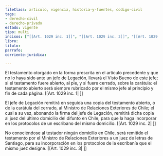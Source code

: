 ```yaml
---
fileClass: articulo, vigencia, historia-y-fuentes, codigo-civil
tags:
- derecho-civil
- derecho-privado
estado: vigente
tipo: multi
incisos: ["[[Art. 1029 inc. 1]]", "[[Art. 1029 inc. 3]]", "[[Art. 1029 inc. 2]]"]
libro:
titulo:
parrafo:
corriente-juridica:

---
```

El testamento otorgado en la forma prescrita en el artículo precedente y que no lo haya sido ante un jefe de Legación, llevará el Visto Bueno de este jefe; si el testamento fuere abierto, al pie, y si fuere cerrado, sobre la carátula: el testamento abierto será siempre rubricado por el mismo jefe al principio y fin de cada página. [[Art. 1029 inc. 1| ]]

El jefe de Legación remitirá en seguida una copia del testamento abierto, o de la carátula del cerrado, al Ministro de Relaciones Exteriores de Chile; el cual a su vez, abonando la firma del jefe de Legación, remitirá dicha copia al juez del último domicilio del difunto en Chile, para que la haga incorporar en los protocolos de un escribano del mismo domicilio. [[Art. 1029 inc. 2| ]]

No conociéndose al testador ningún domicilio en Chile, será remitido el testamento por el Ministro de Relaciones Exteriores a un juez de letras de Santiago, para su incorporación en los protocolos de la escribanía que el mismo juez designe. [[Art. 1029 inc. 3| ]]